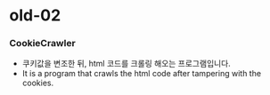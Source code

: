 # old-02
### CookieCrawler   
- 쿠키값을 변조한 뒤, html 코드를 크롤링 해오는 프로그램입니다.   
- It is a program that crawls the html code after tampering with the cookies.   

